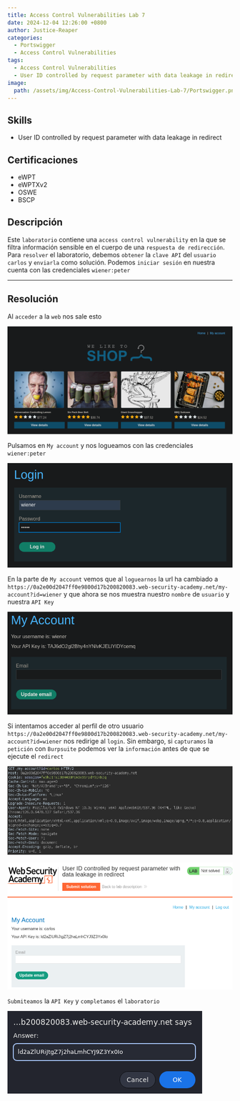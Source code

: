 ```yaml
---
title: Access Control Vulnerabilities Lab 7
date: 2024-12-04 12:26:00 +0800
author: Justice-Reaper
categories:
  - Portswigger
  - Access Control Vulnerabilities
tags:
  - Access Control Vulnerabilities
  - User ID controlled by request parameter with data leakage in redirect
image:
  path: /assets/img/Access-Control-Vulnerabilities-Lab-7/Portswigger.png
---
```


## Skills

- User ID controlled by request parameter with data leakage in redirect

## Certificaciones

- eWPT
- eWPTXv2
- OSWE
- BSCP
  
## Descripción

Este `laboratorio` contiene una `access control vulnerability` en la que se filtra información sensible en el cuerpo de una `respuesta de redirección`. Para `resolver` el laboratorio, debemos `obtener` la `clave API` del `usuario carlos` y `enviarla` como solución. Podemos `iniciar sesión` en nuestra cuenta con las credenciales `wiener:peter`

---
## Resolución

Al `acceder` a la `web` nos sale esto

![](/assets/img/Access-Control-Vulnerabilities-Lab-7/image_1.png)

Pulsamos en `My account` y nos logueamos con las credenciales `wiener:peter`

![](/assets/img/Access-Control-Vulnerabilities-Lab-7/image_2.png)

En la parte de `My account` vemos que al `loguearnos` la url ha cambiado a `https://0a2e00d2047ff0e9800d17b200820083.web-security-academy.net/my-account?id=wiener` y que ahora se nos muestra nuestro `nombre` de `usuario` y nuestra `API Key`

![](/assets/img/Access-Control-Vulnerabilities-Lab-7/image_3.png)

Si intentamos acceder al perfil de otro usuario `https://0a2e00d2047ff0e9800d17b200820083.web-security-academy.net/my-account?id=wiener` nos redirige al `login`. Sin embargo, si `capturamos` la `petición` con `Burpsuite` podemos ver la `información` antes de que se ejecute el `redirect` 

![](/assets/img/Access-Control-Vulnerabilities-Lab-7/image_4.png)

![](/assets/img/Access-Control-Vulnerabilities-Lab-7/image_5.png)

`Submiteamos` la  `API Key` y `completamos` el `laboratorio`

![](/assets/img/Access-Control-Vulnerabilities-Lab-7/image_6.png)
